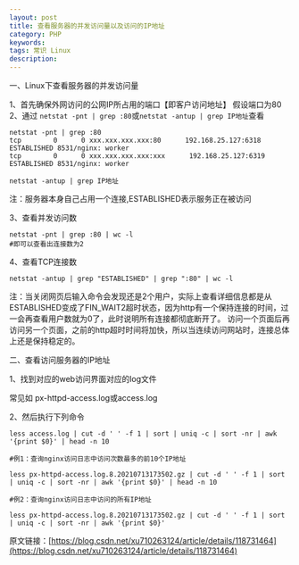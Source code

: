 ```yaml
---
layout: post
title: 查看服务器的并发访问量以及访问的IP地址
category: PHP
keywords: 
tags: 常识 Linux
description: 
---
```


一、Linux下查看服务器的并发访问量

1、首先确保外网访问的公网IP所占用的端口【即客户访问地址】
假设端口为80
2、通过 `netstat -pnt | grep :80`或`netstat -antup | grep IP地址`查看
```
netstat -pnt | grep :80
tcp        0      0 xxx.xxx.xxx.xxx:80      192.168.25.127:6318     ESTABLISHED 8531/nginx: worker  
tcp        0      0 xxx.xxx.xxx.xxx:xxx      192.168.25.127:6319     ESTABLISHED 8531/nginx: worker  

netstat -antup | grep IP地址
```

注：服务器本身自己占用一个连接,ESTABLISHED表示服务正在被访问

3、查看并发访问数
```
netstat -pnt | grep :80 | wc -l
#即可以查看出连接数为2
```

4、查看TCP连接数
```
netstat -antup | grep "ESTABLISHED" | grep ":80" | wc -l
```

注：当关闭网页后输入命令会发现还是2个用户，实际上查看详细信息都是从ESTABLISHED变成了FIN_WAIT2超时状态，因为http有一个保持连接的时间，过一会再查看用户数就为0了，此时说明所有连接都彻底断开了。
访问一个页面后再访问另一个页面，之前的http超时时间将加快，所以当连续访问网站时，连接总体上还是保持稳定的。

二、查看访问服务器的IP地址

1、找到对应的web访问界面对应的log文件

常见如 px-httpd-access.log或access.log

2、然后执行下列命令
```
less access.log | cut -d ' ' -f 1 | sort | uniq -c | sort -nr | awk '{print $0}' | head -n 10

#例1：查询nginx访问日志中访问次数最多的前10个IP地址

less px-httpd-access.log.8.20210713173502.gz | cut -d ' ' -f 1 | sort | uniq -c | sort -nr | awk '{print $0}' | head -n 10

#例2：查询nginx访问日志中访问的所有IP地址

less px-httpd-access.log.8.20210713173502.gz | cut -d ' ' -f 1 | sort | uniq -c | sort -nr | awk '{print $0}'
```

原文链接：[https://blog.csdn.net/xu710263124/article/details/118731464](https://blog.csdn.net/xu710263124/article/details/118731464)